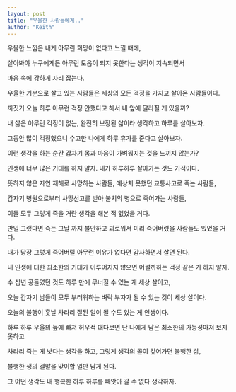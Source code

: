 ```yaml
---
layout: post
title: "우울한 사람들에게.."
author: "Keith"
---
```



우울한 느낌은 내게 아무런 희망이 없다고 느낄 때에, 




살아봐야 누구에게든 아무런 도움이 되지 못한다는 생각이 지속되면서




마음 속에 강하게 자리 잡는다.




우울한 기분으로 살고 있는 사람들은 세상의 모든 걱정을 가지고 살아온 사람들이다. 




까짓거 오늘 하루 아무런 걱정 안했다고 해서 내 앞에 달라질 게 있을까?




내 삶은 아무런 걱정이 없는, 완전히 보장된 삶이라 생각하고 하루를 살아보자. 




그동안 많이 걱정했으니 수고한 나에게 하루 휴가를 준다고 살아보자.




이런 생각을 하는 순간 갑자기 몸과 마음이 가벼워지는 것을 느끼지 않는가?




인생에 너무 많은 기대를 하지 말자. 내가 하루하루 살아가는 것도 기적이다.




뜻하지 않은 자연 재해로 사망하는 사람들, 예상치 못했던 교통사고로 죽는 사람들, 




갑자기 병원으로부터 사망선고를 받아 불치의 병으로 죽어가는 사람들,




이들 모두 그렇게 죽을 거란 생각을 해본 적 없었을 거다. 




만일 그랬다면 죽는 그날 까지 불안하고 괴로워서 미리 죽어버렸을 사람들도 있었을 거다.




내가 당장 그렇게 죽어버릴 아무런 이유가 없다면 감사하면서 살면 된다.




내 인생에 대한 최소한의 기대가 이루어지지 않으면 어쩔까하는 걱정 같은 거 하지 말자. 




수 십년 공들였던 것도 하루 만에 무너질 수 있는 게 세상 살이고, 




오늘 갑자기 남들이 모두 부러워하는 벼락 부자가 될 수 있는 것이 세상 살이다.




오늘의 불행이 훗날 차라리 잘된 일이 될 수도 있는 게 인생이다. 




하루 하루 우울의 늪에 빠져 허우적 대다보면 난 나에게 남은 최소한의 가능성마저 보지 못하고




차라리 죽는 게 낫다는 생각을 하고, 그렇게 생각의 골이 깊어가면 불행한 삶, 




불행한 생의 결말을 맞이할 일만 남게 된다.




그 어떤 생각도 내 행복한 하루 하루를 빼앗아 갈 수 없다 생각하자.






